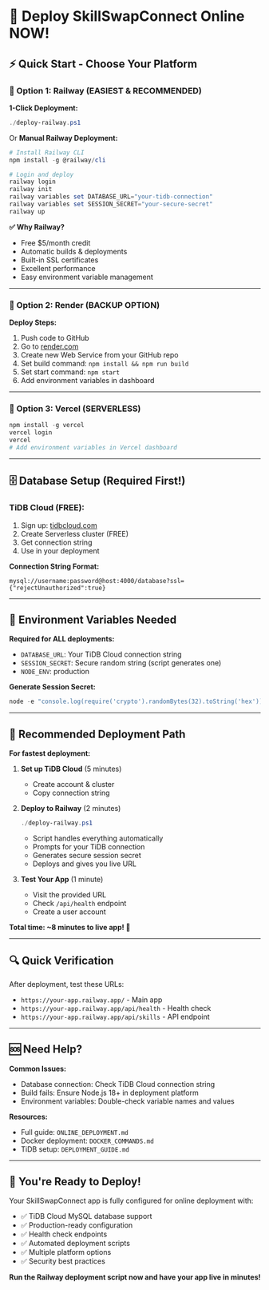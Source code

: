 # 🚀 Deploy SkillSwapConnect Online NOW!

## ⚡ Quick Start - Choose Your Platform

### 🥇 Option 1: Railway (EASIEST & RECOMMENDED)

**1-Click Deployment:**
```powershell
./deploy-railway.ps1
```

Or **Manual Railway Deployment:**
```powershell
# Install Railway CLI
npm install -g @railway/cli

# Login and deploy
railway login
railway init
railway variables set DATABASE_URL="your-tidb-connection"
railway variables set SESSION_SECRET="your-secure-secret"
railway up
```

**✅ Why Railway?**
- Free $5/month credit
- Automatic builds & deployments
- Built-in SSL certificates
- Excellent performance
- Easy environment variable management

---

### 🥈 Option 2: Render (BACKUP OPTION)

**Deploy Steps:**
1. Push code to GitHub
2. Go to [render.com](https://render.com)
3. Create new Web Service from your GitHub repo
4. Set build command: `npm install && npm run build`
5. Set start command: `npm start`
6. Add environment variables in dashboard

---

### 🥉 Option 3: Vercel (SERVERLESS)

```powershell
npm install -g vercel
vercel login
vercel
# Add environment variables in Vercel dashboard
```

---

## 🗄️ Database Setup (Required First!)

### TiDB Cloud (FREE):
1. Sign up: [tidbcloud.com](https://tidbcloud.com)
2. Create Serverless cluster (FREE)
3. Get connection string
4. Use in your deployment

**Connection String Format:**
```
mysql://username:password@host:4000/database?ssl={"rejectUnauthorized":true}
```

---

## 🔧 Environment Variables Needed

**Required for ALL deployments:**
- `DATABASE_URL`: Your TiDB Cloud connection string
- `SESSION_SECRET`: Secure random string (script generates one)
- `NODE_ENV`: production

**Generate Session Secret:**
```powershell
node -e "console.log(require('crypto').randomBytes(32).toString('hex'))"
```

---

## 🎯 Recommended Deployment Path

**For fastest deployment:**

1. **Set up TiDB Cloud** (5 minutes)
   - Create account & cluster
   - Copy connection string

2. **Deploy to Railway** (2 minutes)
   ```powershell
   ./deploy-railway.ps1
   ```
   - Script handles everything automatically
   - Prompts for your TiDB connection
   - Generates secure session secret
   - Deploys and gives you live URL

3. **Test Your App** (1 minute)
   - Visit the provided URL
   - Check `/api/health` endpoint
   - Create a user account

**Total time: ~8 minutes to live app! 🚀**

---

## 🔍 Quick Verification

After deployment, test these URLs:
- `https://your-app.railway.app/` - Main app
- `https://your-app.railway.app/api/health` - Health check
- `https://your-app.railway.app/api/skills` - API endpoint

---

## 🆘 Need Help?

**Common Issues:**
- Database connection: Check TiDB Cloud connection string
- Build fails: Ensure Node.js 18+ in deployment platform
- Environment variables: Double-check variable names and values

**Resources:**
- Full guide: `ONLINE_DEPLOYMENT.md`
- Docker deployment: `DOCKER_COMMANDS.md`
- TiDB setup: `DEPLOYMENT_GUIDE.md`

---

## 🎉 You're Ready to Deploy!

Your SkillSwapConnect app is fully configured for online deployment with:
- ✅ TiDB Cloud MySQL database support
- ✅ Production-ready configuration
- ✅ Health check endpoints
- ✅ Automated deployment scripts
- ✅ Multiple platform options
- ✅ Security best practices

**Run the Railway deployment script now and have your app live in minutes!**
